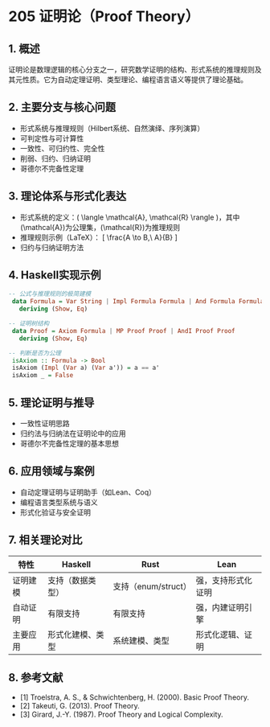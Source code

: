 # 205 证明论（Proof Theory）

## 1. 概述

证明论是数理逻辑的核心分支之一，研究数学证明的结构、形式系统的推理规则及其元性质。它为自动定理证明、类型理论、编程语言语义等提供了理论基础。

## 2. 主要分支与核心问题

- 形式系统与推理规则（Hilbert系统、自然演绎、序列演算）
- 可判定性与可计算性
- 一致性、可归约性、完全性
- 削弱、归约、归纳证明
- 哥德尔不完备性定理

## 3. 理论体系与形式化表达

- 形式系统的定义：\( \langle \mathcal{A}, \mathcal{R} \rangle \)，其中\(\mathcal{A}\)为公理集，\(\mathcal{R}\)为推理规则
- 推理规则示例（LaTeX）：
  \[
  \frac{A \to B,\ A}{B}
  \]
- 归约与归纳证明方法

## 4. Haskell实现示例

```haskell
-- 公式与推理规则的极简建模
 data Formula = Var String | Impl Formula Formula | And Formula Formula | Or Formula Formula
   deriving (Show, Eq)

-- 证明树结构
 data Proof = Axiom Formula | MP Proof Proof | AndI Proof Proof
   deriving (Show, Eq)

-- 判断是否为公理
 isAxiom :: Formula -> Bool
 isAxiom (Impl (Var a) (Var a')) = a == a'
 isAxiom _ = False
```

## 5. 理论证明与推导

- 一致性证明思路
- 归约法与归纳法在证明论中的应用
- 哥德尔不完备性定理的基本思想

## 6. 应用领域与案例

- 自动定理证明与证明助手（如Lean、Coq）
- 编程语言类型系统与语义
- 形式化验证与安全证明

## 7. 相关理论对比

| 特性         | Haskell           | Rust              | Lean                |
|--------------|-------------------|-------------------|---------------------|
| 证明建模     | 支持（数据类型）  | 支持（enum/struct）| 强，支持形式化证明  |
| 自动证明     | 有限支持          | 有限支持          | 强，内建证明引擎    |
| 主要应用     | 形式化建模、类型  | 系统建模、类型    | 形式化逻辑、证明    |

## 8. 参考文献

- [1] Troelstra, A. S., & Schwichtenberg, H. (2000). Basic Proof Theory.
- [2] Takeuti, G. (2013). Proof Theory.
- [3] Girard, J.-Y. (1987). Proof Theory and Logical Complexity.
